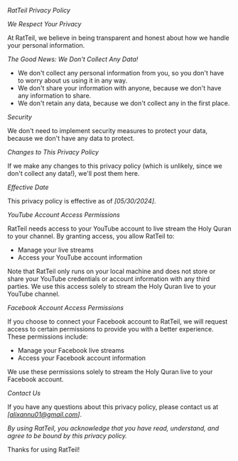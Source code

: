 *RatTeil Privacy Policy*

*We Respect Your Privacy*

At RatTeil, we believe in being transparent and honest about how we handle your personal information.

*The Good News: We Don't Collect Any Data!*

- We don't collect any personal information from you, so you don't have to worry about us using it in any way.
- We don't share your information with anyone, because we don't have any information to share.
- We don't retain any data, because we don't collect any in the first place.

*Security*

We don't need to implement security measures to protect your data, because we don't have any data to protect.

*Changes to This Privacy Policy*

If we make any changes to this privacy policy (which is unlikely, since we don't collect any data!), we'll post them here.

*Effective Date*

This privacy policy is effective as of *[05/30/2024]*.

*YouTube Account Access Permissions*

RatTeil needs access to your YouTube account to live stream the Holy Quran to your channel. By granting access, you allow RatTeil to:

- Manage your live streams
- Access your YouTube account information

Note that RatTeil only runs on your local machine and does not store or share your YouTube credentials or account information with any third parties. We use this access solely to stream the Holy Quran live to your YouTube channel.

*Facebook Account Access Permissions*

If you choose to connect your Facebook account to RatTeil, we will request access to certain permissions to provide you with a better experience. These permissions include:

- Manage your Facebook live streams
- Access your Facebook account information

We use these permissions solely to stream the Holy Quran live to your Facebook account.

*Contact Us*

If you have any questions about this privacy policy, please contact us at *[alixannu01@gmail.com]*.

*By using RatTeil, you acknowledge that you have read, understand, and agree to be bound by this privacy policy.*

Thanks for using RatTeil!
